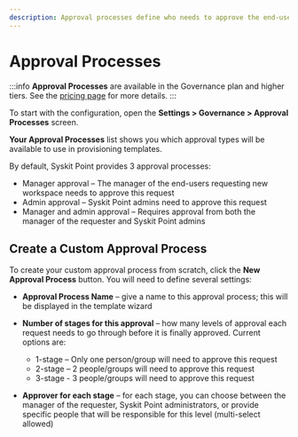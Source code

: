 ```yaml
---
description: Approval processes define who needs to approve the end-user request for a new workspace before this workspace gets created using Syskit Point. 
---
```


# Approval Processes 

:::info
**Approval Processes** are available in the Governance plan and higher tiers. See the [pricing page](https://www.syskit.com/products/point/pricing/) for more details.
:::

To start with the configuration, open the **Settings > Governance > Approval Processes** screen. 

**Your Approval Processes** list shows you which approval types will be available to use in provisioning templates. 

By default, Syskit Point provides 3 approval processes:

  - Manager approval – The manager of the end-users requesting new workspace needs to approve this request 
  - Admin approval – Syskit Point admins need to approve this request 
  - Manager and admin approval – Requires approval from both the manager of the requester and Syskit Point admins 

## Create a Custom Approval Process 

To create your custom approval process from scratch, click the **New Approval Process** button. You will need to define several settings: 

  - **Approval Process Name** – give a name to this approval process; this will be displayed in the template wizard  
  - **Number of stages for this approval** – how many levels of approval each request needs to go through before it is finally approved. Current options are: 
    - 1-stage – Only one person/group will need to approve this request 
    - 2-stage – 2 people/groups will need to approve this request 
    - 3-stage - 3 people/groups will need to approve this request 

  - **Approver for each stage** – for each stage, you can choose between the manager of the requester, Syskit Point administrators, or provide specific people that will be responsible for this level (multi-select allowed) 
